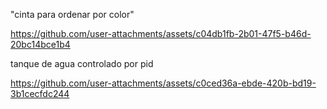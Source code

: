 
"cinta para ordenar por color"

https://github.com/user-attachments/assets/c04db1fb-2b01-47f5-b46d-20bc14bce1b4


tanque de agua controlado por pid

https://github.com/user-attachments/assets/c0ced36a-ebde-420b-bd19-3b1cecfdc244

